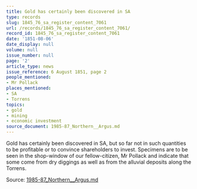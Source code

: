```yaml
---
title: Gold has certainly been discovered in SA
type: records
slug: 1845_76_sa_register_content_7061
url: /records/1845_76_sa_register_content_7061/
record_id: 1845_76_sa_register_content_7061
date: '1851-08-06'
date_display: null
volume: null
issue_number: null
page: '2'
article_type: news
issue_reference: 6 August 1851, page 2
people_mentioned:
- Mr Pollack
places_mentioned:
- SA
- Torrens
topics:
- gold
- mining
- economic investment
source_document: 1985-87_Northern__Argus.md
---
```


Gold has certainly been discovered in SA, but so far not in such quantities to be profitable or to convince shareholders to invest.  Specimens are to be seen in the shop-window of our fellow-citizen, Mr Pollack and indicate that some come from dry diggings as well as from the alluvial deposits along the Torrens.

Source: [1985-87_Northern__Argus.md](/downloads/markdown/1985-87_Northern__Argus.md)
